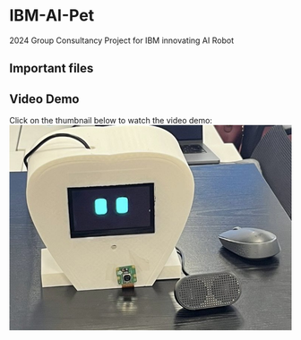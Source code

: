 # IBM-AI-Pet
2024 Group Consultancy Project for IBM innovating AI Robot

## Important files


## Video Demo
Click on the thumbnail below to watch the video demo:
[![Watch the video](https://raw.githubusercontent.com/MartinNguyen03/IBM-AI-Pet/main/Thumbnail.jpg)](https://raw.githubusercontent.com/MartinNguyen03/IBM-AI-Pet/main/Video_demo_Athena.mp4)
